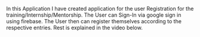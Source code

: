 In this Application I have created application for the user Registration for the training/Internship/Mentorship.
The User can Sign-In via google sign in using firebase.
The User then can register themselves according to the respective entries.
Rest is explained in the video below.

